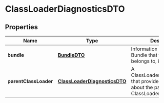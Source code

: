 
# ClassLoaderDiagnosticsDTO

## Properties
Name | Type | Description | Notes
------------ | ------------- | ------------- | -------------
**bundle** | [**BundleDTO**](BundleDTO.md) | Information about the Bundle that the ClassLoader belongs to, if any |  [optional]
**parentClassLoader** | [**ClassLoaderDiagnosticsDTO**](ClassLoaderDiagnosticsDTO.md) | A ClassLoaderDiagnosticsDTO that provides information about the parent ClassLoader |  [optional]



